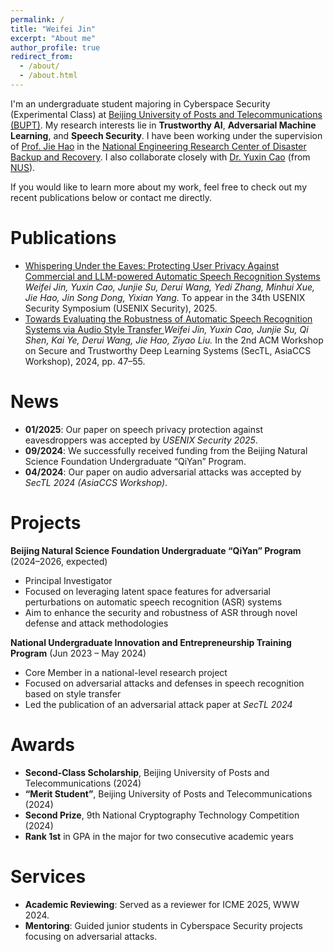 ```yaml
---
permalink: /
title: "Weifei Jin"
excerpt: "About me"
author_profile: true
redirect_from: 
  - /about/
  - /about.html
---
```


I'm an undergraduate student majoring in Cyberspace Security (Experimental Class) at 
[Beijing University of Posts and Telecommunications (BUPT)](https://www.bupt.edu.cn/).
My research interests lie in **Trustworthy AI**, **Adversarial Machine Learning**, and **Speech Security**.
I have been working under the supervision of [Prof. Jie Hao](https://scss.bupt.edu.cn/info/1063/3808.htm) in the [National Engineering Research Center of Disaster Backup and Recovery](http://www.zaibei.org.cn/).
I also collaborate closely with [Dr. Yuxin Cao](https://yuxincao22.github.io/) (from [NUS](https://www.comp.nus.edu.sg/)).

[//]: # (and [Dr. Derui Wang]&#40;https://neuralsec.github.io/&#41; &#40;from [CSIRO's Data61]&#40;https://www.csiro.au/en/research/technology-space?start=0&count=12&#41;&#41;.)

If you would like to learn more about my work, feel free to check out my recent publications below or contact me directly.

Publications
======
- <a href="#" target="_blank">
  Whispering Under the Eaves: Protecting User Privacy Against Commercial and LLM-powered Automatic Speech Recognition Systems
  </a>  
  <i>Weifei Jin, Yuxin Cao, Junjie Su, Derui Wang, Yedi Zhang, Minhui Xue, Jie Hao, Jin Song Dong, Yixian Yang.</i>  
  To appear in the 34th USENIX Security Symposium (USENIX Security), 2025.
  
- <a href="https://arxiv.org/abs/2405.09470" target="_blank">
  Towards Evaluating the Robustness of Automatic Speech Recognition Systems via Audio Style Transfer
  </a>  
  <i>Weifei Jin, Yuxin Cao, Junjie Su, Qi Shen, Kai Ye, Derui Wang, Jie Hao, Ziyao Liu.</i>  
  In the 2nd ACM Workshop on Secure and Trustworthy Deep Learning Systems (SecTL, AsiaCCS Workshop), 2024, pp. 47–55.


News
======
- **01/2025**: Our paper on speech privacy protection against eavesdroppers was accepted by *USENIX Security 2025*.  
- **09/2024**: We successfully received funding from the Beijing Natural Science Foundation Undergraduate “QiYan” Program.  
- **04/2024**: Our paper on audio adversarial attacks was accepted by *SecTL 2024 (AsiaCCS Workshop)*.

Projects
======
**Beijing Natural Science Foundation Undergraduate “QiYan” Program** (2024–2026, expected)  
- Principal Investigator
- Focused on leveraging latent space features for adversarial perturbations on automatic speech recognition (ASR) systems  
- Aim to enhance the security and robustness of ASR through novel defense and attack methodologies

**National Undergraduate Innovation and Entrepreneurship Training Program** (Jun 2023 – May 2024)  
- Core Member in a national-level research project  
- Focused on adversarial attacks and defenses in speech recognition based on style transfer  
- Led the publication of an adversarial attack paper at *SecTL 2024*

Awards
======
- **Second-Class Scholarship**, Beijing University of Posts and Telecommunications (2024)  
- **“Merit Student”**, Beijing University of Posts and Telecommunications (2024)  
- **Second Prize**, 9th National Cryptography Technology Competition (2024)  
- **Rank 1st** in GPA in the major for two consecutive academic years  

Services
======
- **Academic Reviewing**: Served as a reviewer for ICME 2025, WWW 2024.
- **Mentoring**: Guided junior students in Cyberspace Security projects focusing on adversarial attacks.

